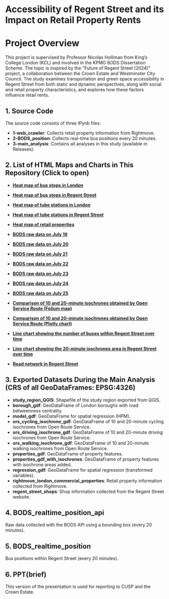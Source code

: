 # Accessibility of Regent Street and its Impact on Retail Property Rents
# Project Overview

This project is supervised by Professor Nicolas Holliman from King’s College London (KCL) and involved in the KPMG BODS Dissertation Scheme. The topic is inspired by the "Future of Regent Street (2024)" project, a collaboration between the Crown Estate and Westminster City Council. The study examines transportation and green space accessibility in Regent Street from both static and dynamic perspectives, along with social and retail property characteristics, and explores how these factors influence retail rents.

## 1. Source Code

The source code consists of three IPynb files:

- **1-web_crawler**: Collects retail property information from Rightmove.
- **2-BODS_position**: Collects real-time bus positions every 20 minutes.
- **3-main_analysis**: Contains all analyses in this study (available in Releases).

## 2. List of HTML Maps and Charts in This Repository (Click to open)

- **[Heat map of bus stops in London](https://github.kcl.ac.uk/pages/k23031223/YueMa_k23031223_NicolasHolliman_SupplementalFile_2023-24/html_map_chart/heatmap_bus_stops.html)**

- **[Heat map of bus stops in Regent Street](https://github.kcl.ac.uk/pages/k23031223/YueMa_k23031223_NicolasHolliman_SupplementalFile_2023-24/html_map_chart/heatmap_bus_stops_regent.html)**

- **[Heat map of tube stations in London](https://github.kcl.ac.uk/pages/k23031223/YueMa_k23031223_NicolasHolliman_SupplementalFile_2023-24/html_map_chart/heatmap_tube_stations.html)**

- **[Heat map of tube stations in Regent Street](https://github.kcl.ac.uk/pages/k23031223/YueMa_k23031223_NicolasHolliman_SupplementalFile_2023-24/html_map_chart/heatmap_tube_stations_regent.html)**

- **[Heat map of retail properties](https://github.kcl.ac.uk/pages/k23031223/YueMa_k23031223_NicolasHolliman_SupplementalFile_2023-24/html_map_chart/heatmap_properties.html)**

- **[BODS raw data on July 19](https://github.kcl.ac.uk/pages/k23031223/YueMa_k23031223_NicolasHolliman_SupplementalFile_2023-24/html_map_chart/BODS_interactive_map_0719.html)**

- **[BODS raw data on July 20](https://github.kcl.ac.uk/pages/k23031223/YueMa_k23031223_NicolasHolliman_SupplementalFile_2023-24/html_map_chart/BODS_interactive_map_0720.html)**

- **[BODS raw data on July 21](https://github.kcl.ac.uk/pages/k23031223/YueMa_k23031223_NicolasHolliman_SupplementalFile_2023-24/html_map_chart/BODS_interactive_map_0721.html)**

- **[BODS raw data on July 22](https://github.kcl.ac.uk/pages/k23031223/YueMa_k23031223_NicolasHolliman_SupplementalFile_2023-24/html_map_chart/BODS_interactive_map_0722.html)**

- **[BODS raw data on July 23](https://github.kcl.ac.uk/pages/k23031223/YueMa_k23031223_NicolasHolliman_SupplementalFile_2023-24/html_map_chart/BODS_interactive_map_0723.html)**

- **[BODS raw data on July 24](https://github.kcl.ac.uk/pages/k23031223/YueMa_k23031223_NicolasHolliman_SupplementalFile_2023-24/html_map_chart/BODS_interactive_map_0724.html)**

- **[BODS raw data on July 25](https://github.kcl.ac.uk/pages/k23031223/YueMa_k23031223_NicolasHolliman_SupplementalFile_2023-24/html_map_chart/BODS_interactive_map_0725.html)**

- **[Comparison of 10 and 20-minute isochrones obtained by Open Service Route (Folium map)](https://github.kcl.ac.uk/pages/k23031223/YueMa_k23031223_NicolasHolliman_SupplementalFile_2023-24/html_map_chart/OpenServiceRoute_interactive_map_folium.html)**

- **[Comparison of 10 and 20-minute isochrones obtained by Open Service Route (Plotly chart)](https://github.kcl.ac.uk/pages/k23031223/YueMa_k23031223_NicolasHolliman_SupplementalFile_2023-24/html_map_chart/OpenServiceRoute_interactive_map_plotly.html)**

- **[Line chart showing the number of buses within Regent Street over time](https://github.kcl.ac.uk/pages/k23031223/YueMa_k23031223_NicolasHolliman_SupplementalFile_2023-24/html_map_chart/BODS_Number_of_Buses_in_Regent_Area_over_Time.html)**

- **[Line chart showing the 20-minute isochrones area in Regent Street over time](https://github.kcl.ac.uk/pages/k23031223/YueMa_k23031223_NicolasHolliman_SupplementalFile_2023-24/html_map_chart/BODS_20_min_Isochrone_Area_over_Time.html)**

- **[Road network in Regent Street](https://github.kcl.ac.uk/pages/k23031223/YueMa_k23031223_NicolasHolliman_SupplementalFile_2023-24/html_map_chart/regent_road_network.html)**

## 3. Exported Datasets During the Main Analysis (CRS of all GeoDataFrames: EPSG:4326)

- **study_region_QGIS**: Shapefile of the study region exported from QGIS.
- **borough_gdf**: GeoDataFrame of London boroughs with road betweenness centrality.
- **model_gdf**: GeoDataFrame for spatial regression (HPM).
- **ors_cycling_isochrone_gdf**: GeoDataFrame of 10 and 20-minute cycling isochrones from Open Route Service.
- **ors_driving_isochrone_gdf**: GeoDataFrame of 10 and 20-minute driving isochrones from Open Route Service.
- **ors_walking_isochrone_gdf**: GeoDataFrame of 10 and 20-minute walking isochrones from Open Route Service.
- **properties_gdf**: GeoDataFrame of property features.
- **properties_gdf_with_isochrones**: GeoDataFrame of property features with isochrone areas added.
- **regression_gdf**: GeoDataFrame for spatial regression (transformed variables).
- **rightmove_london_commercial_properties**: Retail property information collected from Rightmove.
- **regent_street_shops**: Shop information collected from the Regent Street website.

## 4. BODS_realtime_position_api

Raw data collected with the BODS API using a bounding box (every 20 minutes).

## 5. BODS_realtime_position

Bus positions within Regent Street (every 20 minutes).

## 6. PPT(brief)

This version of the presentation is used for reporting to CUSP and the Crown Estate.
